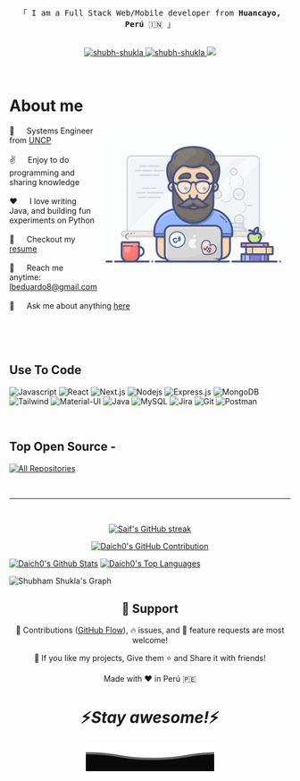 
<p align="center"> 
  <samp>
    <br>
    「 I am a Full Stack Web/Mobile developer from <b>Huancayo, Perú</b> 🇮🇳 」
    <br>
    <br>
  </samp>
</p>

<p align="center">
 <a href="https://joeseeplopez.vercel.app/" target="blank">
  <img src="https://img.shields.io/badge/website-000000?style=for-the-badge&logo=About.me&logoColor=white" alt="shubh-shukla" />
 </a>
 <a href="https://www.linkedin.com/in/joeseeplopez/" target="_blank">
  <img src="https://img.shields.io/badge/LinkedIn-0077B5?style=for-the-badge&logo=linkedin&logoColor=white" alt="shubh-shukla"/>
 </a>
 <a href="" target="_blank">
  <img src="https://img.shields.io/badge/Twitter-1DA1F2?style=for-the-badge&logo=twitter&logoColor=white" />
 </a>
</p>
<br />

<!-- About Section -->
 # About me
 
<p>
 <img align="right" width="350" src="/assets/programmer.gif" alt="Coding gif" />

 💼 &emsp; Systems Engineer from [UNCP](https://uncp.edu.pe/) <br/><br/>
 ✌️ &emsp; Enjoy to do programming and sharing knowledge <br/><br/>
 ❤️ &emsp; I love writing Java, and building fun experiments on Python<br/><br/>
 📄 &emsp; Checkout my [resume]()<br/><br/>
 📧 &emsp; Reach me anytime: lbeduardo8@gmail.com<br/><br/>
 💬 &emsp; Ask me about anything [here](https://github.com/Daich0/Daich0/issues)

</p>

<br/>
<br/>
<br/>

## Use To Code

![Javascript](https://img.shields.io/badge/Javascript-F0DB4F?style=for-the-badge&labelColor=black&logo=javascript&logoColor=F0DB4F)
![React](https://img.shields.io/badge/-React-61DBFB?style=for-the-badge&labelColor=black&logo=react&logoColor=61DBFB)
![Next.js](https://img.shields.io/badge/next.js-000000?style=for-the-badge&logo=nextdotjs&logoColor=white)
![Nodejs](https://img.shields.io/badge/Nodejs-3C873A?style=for-the-badge&labelColor=black&logo=node.js&logoColor=3C873A)
![Express.js](https://img.shields.io/badge/Express.js-000000?style=for-the-badge&logo=express&logoColor=white)
![MongoDB](https://img.shields.io/badge/MongoDB-4EA94B?style=for-the-badge&logo=mongodb&logoColor=white)
![Tailwind](https://img.shields.io/badge/Tailwind_CSS-092749?style=for-the-badge&logo=tailwindcss&logoColor=06B6D4&labelColor=000000)
![Material-UI](https://img.shields.io/badge/Material--UI-0081CB?style=for-the-badge&logo=material-ui&logoColor=white)
![Java](https://img.shields.io/badge/Java-ED8B00?style=for-the-badge&logo=java&logoColor=white)
![MySQL](https://img.shields.io/badge/MySQL-005C84?style=for-the-badge&logo=mysql&logoColor=white)
![Jira](https://img.shields.io/badge/Jira-0052CC?style=for-the-badge&logo=Jira&logoColor=white)
![Git](https://img.shields.io/badge/Git-F05032?style=for-the-badge&logo=git&logoColor=white)
![Postman](https://img.shields.io/badge/Postman-FF6C37?style=for-the-badge&logo=Postman&logoColor=white)

<br/>

## Top Open Source -
<p align="left">
  <a href="https://github.com/shubh-shukla?tab=repositories" target="_blank"><img alt="All Repositories" title="All Repositories" src="https://img.shields.io/badge/-All%20Repos-2962FF?style=for-the-badge&logo=koding&logoColor=white"/></a>
</p>

<br/>
<hr/>
<br/>

<p align="center">
  <a href="https://github.com/Daich0">
    <img src="https://github-readme-streak-stats.herokuapp.com/?user=Daich0&theme=radical&border=7F3FBF&background=0D1117" alt="Saif's GitHub streak"/>
  </a>
</p>

<p align="center">
  <a href="https://github.com/Daich0">
    <img src="https://github-profile-summary-cards.vercel.app/api/cards/profile-details?username=Daich0&theme=radical" alt="Daich0's GitHub Contribution"/>
  </a>
</p>

<a> 
    <a href="https://github.com/Daich0"><img alt="Daich0's Github Stats" src="https://denvercoder1-github-readme-stats.vercel.app/api?username=Daich0&show_icons=true&count_private=true&theme=react&border_color=7F3FBF&bg_color=0D1117&title_color=F85D7F&icon_color=F8D866" height="192px" width="49.5%"/></a>
  <a href="https://github.com/Daich0"><img alt="Daich0's Top Languages" src="https://denvercoder1-github-readme-stats.vercel.app/api/top-langs/?username=Daich0&langs_count=8&layout=compact&theme=react&border_color=7F3FBF&bg_color=0D1117&title_color=F85D7F&icon_color=F8D866" height="192px" width="49.5%"/></a>
  <br/>
</a>


![Shubham Shukla's Graph](https://github-readme-activity-graph.vercel.app/graph?username=Daich0&custom_title=Shubham%20Shukla's%20GitHub%20Activity%20Graph&bg_color=0D1117&color=7F3FBF&line=7F3FBF&point=7F3FBF&area_color=FFFFFF&title_color=FFFFFF&area=true)

<h2 align="center">🤝 Support</h2>

<p align="center">🎀 Contributions (<a href="https://guides.github.com/introduction/flow" title="GitHub flow">GitHub Flow</a>), 🔥 issues, and 🥮 feature requests are most welcome!</p>

<p align="center">💙 If you like my projects, Give them ⭐ and Share it with friends!</p>
</p>
<p align="center">Made with ❤️ in Perú 🇵🇪</p>

<h1 align='center'>⚡️<i>Stay awesome!</i>⚡️</h1>

<p align="center">
        <img src="./assets/Bottom.svg" alt="Github Stats" />
</p>
